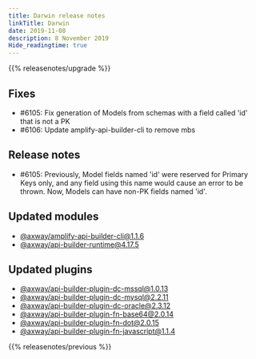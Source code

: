 ```yaml
---
title: Darwin release notes
linkTitle: Darwin
date: 2019-11-08
description: 8 November 2019
Hide_readingtime: true
---
```


{{% releasenotes/upgrade %}}

## Fixes

* #6105: Fix generation of Models from schemas with a field called 'id' that is not a PK
* #6106: Update amplify-api-builder-cli to remove mbs

## Release notes

* #6105: Previously, Model fields named 'id' were reserved for Primary Keys only, and any field using this name would cause an error to be thrown. Now, Models can have non-PK fields named 'id'.

## Updated modules

* [@axway/amplify-api-builder-cli@1.1.6](https://www.npmjs.com/package/@axway/amplify-api-builder-cli/v/1.1.6)
* [@axway/api-builder-runtime@4.17.5](https://www.npmjs.com/package/@axway/api-builder-runtime/v/4.17.5)

## Updated plugins

* [@axway/api-builder-plugin-dc-mssql@1.0.13](https://www.npmjs.com/package/@axway/api-builder-plugin-dc-mssql/v/1.0.13)
* [@axway/api-builder-plugin-dc-mysql@2.2.11](https://www.npmjs.com/package/@axway/api-builder-plugin-dc-mysql/v/2.2.11)
* [@axway/api-builder-plugin-dc-oracle@2.3.12](https://www.npmjs.com/package/@axway/api-builder-plugin-dc-oracle/v/2.3.12)
* [@axway/api-builder-plugin-fn-base64@2.0.14](https://www.npmjs.com/package/@axway/api-builder-plugin-fn-base64/v/2.0.14)
* [@axway/api-builder-plugin-fn-dot@2.0.15](https://www.npmjs.com/package/@axway/api-builder-plugin-fn-dot/v/2.0.15)
* [@axway/api-builder-plugin-fn-javascript@1.1.4](https://www.npmjs.com/package/@axway/api-builder-plugin-fn-javascript/v/1.1.4)

{{% releasenotes/previous %}}
